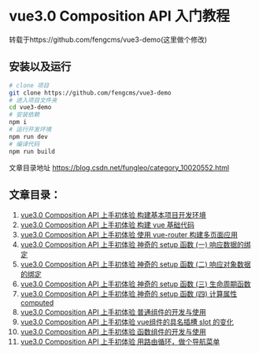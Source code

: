 # vue3.0 Composition API 入门教程

转载于https://github.com/fengcms/vue3-demo(这里做个修改)

## 安装以及运行

```bash
# clone 项目
git clone https://github.com/fengcms/vue3-demo
# 进入项目文件夹
cd vue3-demo
# 安装依赖
npm i
# 运行开发环境
npm run dev
# 编译代码
npm run build
```

文章目录地址 https://blog.csdn.net/fungleo/category_10020552.html

## 文章目录：

1. [vue3.0 Composition API 上手初体验 构建基本项目开发环境](https://blog.csdn.net/FungLeo/article/details/106208252)
2. [vue3.0 Composition API 上手初体验 构建 vue 基础代码](https://blog.csdn.net/FungLeo/article/details/106208323)
3. [vue3.0 Composition API 上手初体验 使用 vue-router 构建多页面应用](https://blog.csdn.net/FungLeo/article/details/106208378)
4. [vue3.0 Composition API 上手初体验 神奇的 setup 函数 (一) 响应数据的绑定](https://blog.csdn.net/FungLeo/article/details/106208437)
5. [vue3.0 Composition API 上手初体验 神奇的 setup 函数 (二) 响应对象数据的绑定](https://blog.csdn.net/FungLeo/article/details/106208494)
6. [vue3.0 Composition API 上手初体验 神奇的 setup 函数 (三) 生命周期函数](https://blog.csdn.net/FungLeo/article/details/106208514)
7. [vue3.0 Composition API 上手初体验 神奇的 setup 函数 (四) 计算属性 computed](https://blog.csdn.net/FungLeo/article/details/106208574)
8. [vue3.0 Composition API 上手初体验 普通组件的开发与使用](https://blog.csdn.net/FungLeo/article/details/106208611)
9. [vue3.0 Composition API 上手初体验 vue组件的具名插槽 slot 的变化](https://blog.csdn.net/FungLeo/article/details/106215722)
10. [vue3.0 Composition API 上手初体验 函数组件的开发与使用](https://blog.csdn.net/FungLeo/article/details/106208639)
11. [vue3.0 Composition API 上手初体验 用路由循环，做个导航菜单](https://blog.csdn.net/FungLeo/article/details/106211657)
